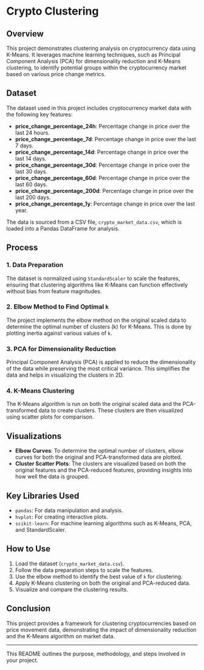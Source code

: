 # Crypto Clustering

## Overview

This project demonstrates clustering analysis on cryptocurrency data using K-Means. It leverages machine learning techniques, such as Principal Component Analysis (PCA) for dimensionality reduction and K-Means clustering, to identify potential groups within the cryptocurrency market based on various price change metrics.

## Dataset

The dataset used in this project includes cryptocurrency market data with the following key features:
- **price_change_percentage_24h**: Percentage change in price over the last 24 hours.
- **price_change_percentage_7d**: Percentage change in price over the last 7 days.
- **price_change_percentage_14d**: Percentage change in price over the last 14 days.
- **price_change_percentage_30d**: Percentage change in price over the last 30 days.
- **price_change_percentage_60d**: Percentage change in price over the last 60 days.
- **price_change_percentage_200d**: Percentage change in price over the last 200 days.
- **price_change_percentage_1y**: Percentage change in price over the last year.

The data is sourced from a CSV file, `crypto_market_data.csv`, which is loaded into a Pandas DataFrame for analysis.

## Process

### 1. Data Preparation
The dataset is normalized using `StandardScaler` to scale the features, ensuring that clustering algorithms like K-Means can function effectively without bias from feature magnitudes.

### 2. Elbow Method to Find Optimal `k`
The project implements the elbow method on the original scaled data to determine the optimal number of clusters (k) for K-Means. This is done by plotting inertia against various values of `k`.

### 3. PCA for Dimensionality Reduction
Principal Component Analysis (PCA) is applied to reduce the dimensionality of the data while preserving the most critical variance. This simplifies the data and helps in visualizing the clusters in 2D.

### 4. K-Means Clustering
The K-Means algorithm is run on both the original scaled data and the PCA-transformed data to create clusters. These clusters are then visualized using scatter plots for comparison.

## Visualizations

- **Elbow Curves**: To determine the optimal number of clusters, elbow curves for both the original and PCA-transformed data are plotted.
- **Cluster Scatter Plots**: The clusters are visualized based on both the original features and the PCA-reduced features, providing insights into how well the data is grouped.

## Key Libraries Used
- `pandas`: For data manipulation and analysis.
- `hvplot`: For creating interactive plots.
- `scikit-learn`: For machine learning algorithms such as K-Means, PCA, and StandardScaler.

## How to Use

1. Load the dataset (`crypto_market_data.csv`).
2. Follow the data preparation steps to scale the features.
3. Use the elbow method to identify the best value of `k` for clustering.
4. Apply K-Means clustering on both the original and PCA-reduced data.
5. Visualize and compare the clustering results.

## Conclusion

This project provides a framework for clustering cryptocurrencies based on price movement data, demonstrating the impact of dimensionality reduction and the K-Means algorithm on market data.

--- 

This README outlines the purpose, methodology, and steps involved in your project.